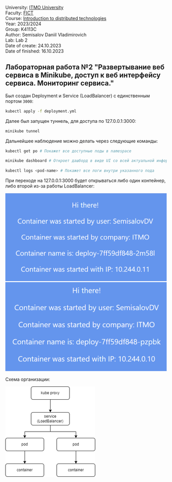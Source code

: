 University: [ITMO University](https://itmo.ru/ru/)\
Faculty: [FICT](https://fict.itmo.ru)\
Course: [Introduction to distributed technologies](https://github.com/itmo-ict-faculty/introduction-to-distributed-technologies)\
Year: 2023/2024\
Group: K4113C\
Author: Semisalov Daniil Vladimirovich\
Lab: Lab 2\
Date of create: 24.10.2023\
Date of finished: 16.10.2023
## Лабораторная работа №2 "Развертывание веб сервиса в Minikube, доступ к веб интерфейсу сервиса. Мониторинг сервиса."

Был создан Deployment и Service (LoadBalancer) с единственным портом ```3000```:

```bash 
kubectl apply -f deployment.yml
```

Далее был запущен туннель, для доступа по 127.0.0.1:3000:

```bash 
minikube tunnel 
```

Дальнейшее наблюдение можно делать через следующие команды:

```bash 
kubectl get po # Покажет все доступные поды в namespace
```

```bash 
minikube dashboard # Откроет дашборд в виде UI со всей актуальной информации по каждому namespace
```

```bash 
kubectl logs <pod-name> # Покажет все логи внутри указанного пода
```

При переходе на 127.0.0.1:3000 будет открываться либо один контейнер, либо второй из-за работы LoadBalancer:

![Первый контейнер](pic/img.png)
![Второй контейнер](pic/img_1.png)

Схема организации:

![Диаграмма](pic/pic.png)
